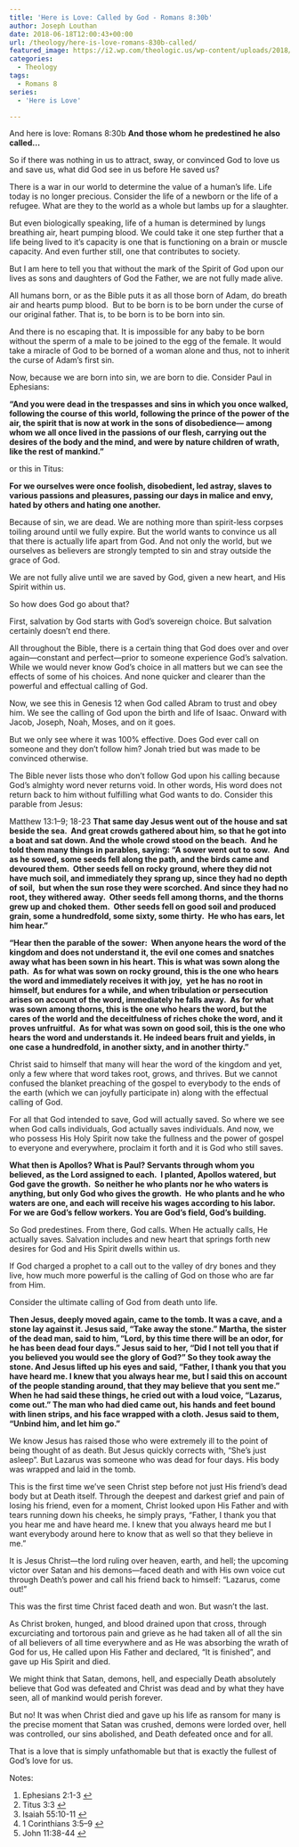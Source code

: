 ```yaml
---
title: 'Here is Love: Called by God - Romans 8:30b'
author: Joseph Louthan
date: 2018-06-18T12:00:43+00:00
url: /theology/here-is-love-romans-830b-called/
featured_image: https://i2.wp.com/theologic.us/wp-content/uploads/2018/06/tenor-1.gif?resize=498%2C348
categories:
  - Theology
tags:
  - Romans 8
series:
  - 'Here is Love'

---
```

<p class="p1">
  And here is love: Romans 8:30b <strong>And those whom he predestined he also called…</strong>
</p>

<p class="p1">
  So if there was nothing in us to attract, sway, or convinced God to love us and save us, what did God see in us before He saved us?
</p>

<p class="p1">
  There is a war in our world to determine the value of a human’s life. Life today is no longer precious. Consider the life of a newborn or the life of a refugee. What are they to the world as a whole but lambs up for a slaughter.
</p>

<p class="p1">
  But even biologically speaking, life of a human is determined by lungs breathing air, heart pumping blood. We could take it one step further that a life being lived to it’s capacity is one that is functioning on a brain or muscle capacity. And even further still, one that contributes to society.
</p>

<p class="p1">
  But I am here to tell you that without the mark of the Spirit of God upon our lives as sons and daughters of God the Father, we are not fully made alive.
</p>

<p class="p1">
  All humans born, or as the Bible puts it as all those born of Adam, do breath air and hearts pump blood.<span class="Apple-converted-space">  </span>But to be born is to be born under the curse of our original father. That is, to be born is to be born into sin.
</p>

<p class="p1">
  And there is no escaping that. It is impossible for any baby to be born without the sperm of a male to be joined to the egg of the female. It would take a miracle of God to be borned of a woman alone and thus, not to inherit the curse of Adam’s first sin.
</p>

<p class="p1">
  Now, because we are born into sin, we are born to die. Consider Paul in Ephesians:
</p>

<p class="p1">
  <b>“And you were dead in the trespasses and sins in which you once walked, following the course of this world, following the prince of the power of the air, the spirit that is now at work in the sons of disobedience— among whom we all once lived in the passions of our flesh, carrying out the desires of the body and the mind, and were by nature children of wrath, like the rest of mankind.”</b> <a class="simple-footnote" title="Ephesians 2:1-3" id="return-note-3581-1" href="#note-3581-1"></a>
</p>

<p class="p1">
  or this in Titus:
</p>

<p class="p1">
  <b>For we ourselves were once foolish, disobedient, led astray, slaves to various passions and pleasures, passing our days in malice and envy, hated by others and hating one another.</b> <a class="simple-footnote" title="Titus 3:3" id="return-note-3581-2" href="#note-3581-2"></a>
</p>

<p class="p1">
  Because of sin, we are dead. We are nothing more than spirit-less corpses toiling around until we fully expire. But the world wants to convince us all that there is actually life apart from God. And not only the world, but we ourselves as believers are strongly tempted to sin and stray outside the grace of God.
</p>

<p class="p1">
  We are not fully alive until we are saved by God, given a new heart, and His Spirit within us.
</p>

<p class="p1">
  So how does God go about that?
</p>

<p class="p1">
  First, salvation by God starts with God’s sovereign choice. But salvation certainly doesn’t end there.
</p>

<p class="p1">
  All throughout the Bible, there is a certain thing that God does over and over again—constant and perfect—prior to someone experience God’s salvation. While we would never know God’s choice in all matters but we can see the effects of some of his choices. And none quicker and clearer than the powerful and effectual calling of God.
</p>

<p class="p1">
  Now, we see this in Genesis 12 when God called Abram to trust and obey him. We see the calling of God upon the birth and life of Isaac. Onward with Jacob, Joseph, Noah, Moses, and on it goes.
</p>

<p class="p1">
  But we only see where it was 100% effective. Does God ever call on someone and they don’t follow him? Jonah tried but was made to be convinced otherwise.
</p>

<p class="p1">
  The Bible never lists those who don’t follow God upon his calling because God’s almighty word never returns void. In other words, His word does not return back to him without fulfilling what God wants to do. <a class="simple-footnote" title="Isaiah 55:10-11" id="return-note-3581-3" href="#note-3581-3"></a> Consider this parable from Jesus:
</p>

<p class="p1">
  Matthew 13:1–9; 18-23 <b>That same day Jesus went out of the house and sat beside the sea.<span class="Apple-converted-space">  </span>And great crowds gathered about him, so that he got into a boat and sat down. And the whole crowd stood on the beach.<span class="Apple-converted-space">  </span>And he told them many things in parables, saying: “A sower went out to sow.<span class="Apple-converted-space">  </span>And as he sowed, some seeds fell along the path, and the birds came and devoured them.<span class="Apple-converted-space">  </span>Other seeds fell on rocky ground, where they did not have much soil, and immediately they sprang up, since they had no depth of soil,<span class="Apple-converted-space">  </span>but when the sun rose they were scorched. And since they had no root, they withered away.<span class="Apple-converted-space">  </span>Other seeds fell among thorns, and the thorns grew up and choked them.<span class="Apple-converted-space">  </span>Other seeds fell on good soil and produced grain, some a hundredfold, some sixty, some thirty.<span class="Apple-converted-space">  </span>He who has ears, let him hear.”</b>
</p>

<p class="p1">
  <b>“Hear then the parable of the sower:<span class="Apple-converted-space">  </span>When anyone hears the word of the kingdom and does not understand it, the evil one comes and snatches away what has been sown in his heart. This is what was sown along the path.<span class="Apple-converted-space">  </span>As for what was sown on rocky ground, this is the one who hears the word and immediately receives it with joy,<span class="Apple-converted-space">  </span>yet he has no root in himself, but endures for a while, and when tribulation or persecution arises on account of the word, immediately he falls away.<span class="Apple-converted-space">  </span>As for what was sown among thorns, this is the one who hears the word, but the cares of the world and the deceitfulness of riches choke the word, and it proves unfruitful.<span class="Apple-converted-space">  </span>As for what was sown on good soil, this is the one who hears the word and understands it. He indeed bears fruit and yields, in one case a hundredfold, in another sixty, and in another thirty.”</b>
</p>

<p class="p1">
  Christ said to himself that many will hear the word of the kingdom and yet, only a few where that word takes root, grows, and thrives. But we cannot confused the blanket preaching of the gospel to everybody to the ends of the earth (which we can joyfully participate in) along with the effectual calling of God.
</p>

<p class="p1">
  For all that God intended to save, God will actually saved. So where we see when God calls individuals, God actually saves individuals. And now, we who possess His Holy Spirit now take the fullness and the power of gospel to everyone and everywhere, proclaim it forth and it is God who still saves.
</p>

<p class="p2">
  <b>What then is Apollos? What is Paul? Servants through whom you believed, as the Lord assigned to each.<span class="Apple-converted-space">  </span>I planted, Apollos watered, but God gave the growth.<span class="Apple-converted-space">  </span>So neither he who plants nor he who waters is anything, but only God who gives the growth.<span class="Apple-converted-space">  </span>He who plants and he who waters are one, and each will receive his wages according to his labor.<span class="Apple-converted-space">  </span>For we are God’s fellow workers. You are God’s field, God’s building.</b> <a class="simple-footnote" title="1 Corinthians 3:5–9" id="return-note-3581-4" href="#note-3581-4"></a>
</p>

<p class="p2">
  So God predestines. From there, God calls. When He actually calls, He actually saves. Salvation includes and new heart that springs forth new desires for God and His Spirit dwells within us.
</p>

<p class="p2">
  If God charged a prophet to a call out to the valley of dry bones and they live, how much more powerful is the calling of God on those who are far from Him.
</p>

<p class="p2">
  Consider the ultimate calling of God from death unto life.
</p>

<p class="p2">
  <b>Then Jesus, deeply moved again, came to the tomb. It was a cave, and a stone lay against it. Jesus said, “Take away the stone.” Martha, the sister of the dead man, said to him, “Lord, by this time there will be an odor, for he has been dead four days.” Jesus said to her, “Did I not tell you that if you believed you would see the glory of God?” So they took away the stone. And Jesus lifted up his eyes and said, “Father, I thank you that you have heard me. I knew that you always hear me, but I said this on account of the people standing around, that they may believe that you sent me.” When he had said these things, he cried out with a loud voice, “Lazarus, come out.” The man who had died came out, his hands and feet bound with linen strips, and his face wrapped with a cloth. Jesus said to them, “Unbind him, and let him go.”</b> <a class="simple-footnote" title="John 11:38-44" id="return-note-3581-5" href="#note-3581-5"></a>
</p>

<p class="p2">
  We know Jesus has raised those who were extremely ill to the point of being thought of as death. But Jesus quickly corrects with, “She’s just asleep”. But Lazarus was someone who was dead for four days. His body was wrapped and laid in the tomb.
</p>

<p class="p2">
  This is the first time we’ve seen Christ step before not just His friend’s dead body but at Death itself. Through the deepest and darkest grief and pain of losing his friend, even for a moment, Christ looked upon His Father and with tears running down his cheeks, he simply prays, “Father, I thank you that you hear me and have heard me. I knew that you always heard me but I want everybody around here to know that as well so that they believe in me.”
</p>

<p class="p2">
  It is Jesus Christ—the lord ruling over heaven, earth, and hell; the upcoming victor over Satan and his demons—faced death and with His own voice cut through Death’s power and call his friend back to himself: “Lazarus, come out!”
</p>

<p class="p2">
  This was the first time Christ faced death and won. But wasn’t the last.
</p>

<p class="p2">
  As Christ broken, hunged, and blood drained upon that cross, through excurciating and tortorous pain and grieve as he had taken all of all the sin of all believers of all time everywhere and as He was absorbing the wrath of God for us, He called upon His Father and declared, “It is finished”, and gave up His Spirit and died.
</p>

<p class="p2">
  We might think that Satan, demons, hell, and especially Death absolutely believe that God was defeated and Christ was dead and by what they have seen, all of mankind would perish forever.
</p>

<p class="p2">
  But no! It was when Christ died and gave up his life as ransom for many is the precise moment that Satan was crushed, demons were lorded over, hell was controlled, our sins abolished, and Death defeated once and for all.
</p>

<p class="p2">
  That is a love that is simply unfathomable but that is exactly the fullest of God’s love for us.
</p>

<div class="simple-footnotes">
  <p class="notes">
    Notes:
  </p>
  
  <ol>
    <li id="note-3581-1">
      Ephesians 2:1-3 <a href="#return-note-3581-1">&#8617;</a>
    </li>
    <li id="note-3581-2">
      Titus 3:3 <a href="#return-note-3581-2">&#8617;</a>
    </li>
    <li id="note-3581-3">
      Isaiah 55:10-11 <a href="#return-note-3581-3">&#8617;</a>
    </li>
    <li id="note-3581-4">
      1 Corinthians 3:5–9 <a href="#return-note-3581-4">&#8617;</a>
    </li>
    <li id="note-3581-5">
      <span class="s1">John 11:38-44</span> <a href="#return-note-3581-5">&#8617;</a>
    </li>
  </ol>
</div>